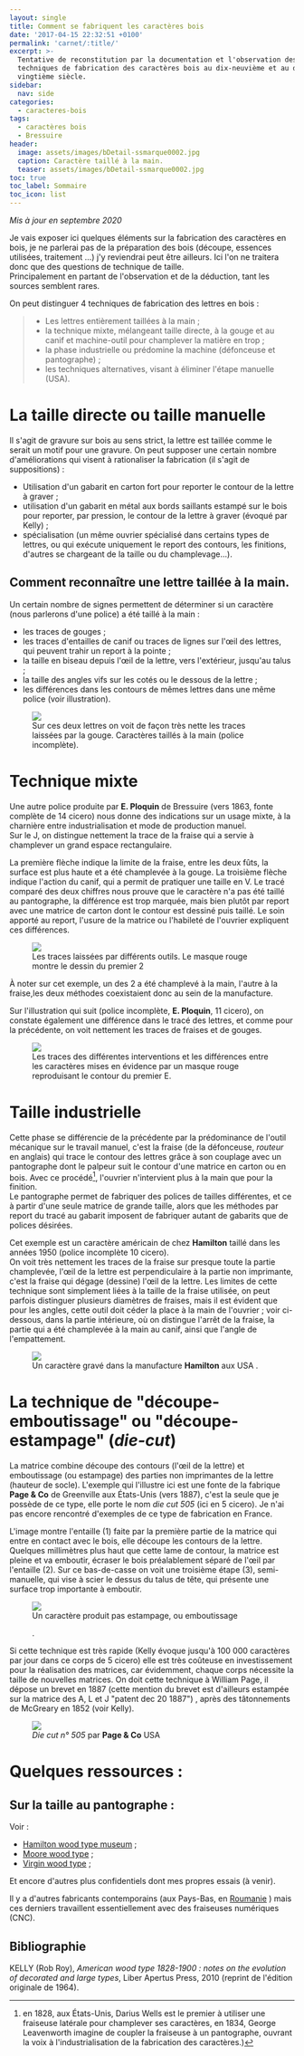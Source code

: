 ```yaml
---
layout: single
title: Comment se fabriquent les caractères bois
date: '2017-04-15 22:32:51 +0100'
permalink: 'carnet/:title/'
excerpt: >-
  Tentative de reconstitution par la documentation et l'observation des
  techniques de fabrication des caractères bois au dix-neuvième et au début du
  vingtième siècle.
sidebar:
  nav: side
categories:
  - caracteres-bois
tags:
  - caractères bois
  - Bressuire
header:
  image: assets/images/bDetail-ssmarque0002.jpg
  caption: Caractère taillé à la main.
  teaser: assets/images/bDetail-ssmarque0002.jpg
toc: true
toc_label: Sommaire
toc_icon: list
---
```


_Mis à jour en septembre 2020_

Je vais exposer ici quelques éléments sur la fabrication des caractères en bois, je ne parlerai pas de la préparation des bois (découpe, essences utilisées, traitement ...) j'y reviendrai peut être ailleurs. Ici l'on ne traitera donc que des questions de technique de taille.<br>
Principalement en partant de l'observation et de la déduction, tant les sources semblent rares.

On peut distinguer 4 techniques de fabrication des lettres en bois :

> - Les lettres entièrement taillées à la main ;
> - la technique mixte, mélangeant taille directe, à la gouge et au canif et machine-outil pour champlever la matière en trop ;
> - la phase industrielle ou prédomine la machine (défonceuse et pantographe) ;
> - les techniques alternatives, visant à éliminer l'étape manuelle (USA).

# La taille directe ou taille manuelle

Il s'agit de gravure sur bois au sens strict, la lettre est taillée comme le serait un motif pour une gravure. On peut supposer une certain nombre d'améliorations qui visent à rationaliser la fabrication (il s'agit de suppositions) :

- Utilisation d'un gabarit en carton fort pour reporter le contour de la lettre à graver ;
- utilisation d'un gabarit en métal aux bords saillants estampé sur le bois pour reporter, par pression, le contour de la lettre à graver (évoqué par Kelly) ;
- spécialisation (un même ouvrier spécialisé dans certains types de lettres, ou qui exécute uniquement le report des contours, les finitions, d'autres se chargeant de la taille ou du champlevage...).

## Comment reconnaître une lettre taillée à la main.

Un certain nombre de signes permettent de déterminer si un caractère (nous parlerons d'une police) a été taillé à la main :

- les traces de gouges ;
- les traces d'entailles de canif ou traces de lignes sur l'œil des lettres, qui peuvent trahir un report à la pointe ;
- la taille en biseau depuis l'œil de la lettre, vers l'extérieur, jusqu'au talus ;
- la taille des angles vifs sur les cotés ou le dessous de la lettre ;
- les différences dans les contours de mêmes lettres dans une même police (voir illustration).

<figure class="full">
  <a href="{{ site.baseurl }}/assets/images/22 line Martonian.jpg">
  <img src="{{ site.baseurl }}/assets/images/22 line Martonian.jpg">
</a>
  <figcaption>Sur ces deux lettres on voit de façon très nette les traces laissées par la gouge. Caractères taillés à la main (police incomplète).</figcaption>
</figure>

# Technique mixte

Une autre police produite par **E. Ploquin** de Bressuire (vers 1863, fonte complète de 14 cicero) nous donne des indications sur un usage mixte, à la charnière entre industrialisation et mode de production manuel.<br>
Sur le J, on distingue nettement la trace de la fraise qui a servie à champlever un grand espace rectangulaire.<br>

La première flèche indique la limite de la fraise, entre les deux fûts, la surface est plus haute et a été champlevée à la gouge. La troisième flèche indique l'action du canif, qui a permit de pratiquer une taille en V. Le tracé comparé des deux chiffres nous prouve que le caractère n'a pas été taillé au pantographe, la différence est trop marquée, mais bien plutôt par report avec une matrice de carton dont le contour est dessiné puis taillé. Le soin apporté au report, l'usure de la matrice ou l'habileté de l'ouvrier expliquent ces différences.

<figure class="full">
  <a href="{{ site.baseurl }}/assets/images/Ploquin-line-contour-outil.jpg">
  <img src="{{ site.baseurl }}/assets/images/Ploquin-line-contour-outil.jpg">
</a>
  <figcaption>Les traces laissées par différents outils. Le masque rouge montre le dessin du premier 2</figcaption>
</figure>

À noter sur cet exemple, un des 2 a été champlevé à la main, l'autre à la fraise,les deux méthodes coexistaient donc au sein de la manufacture.

Sur l'illustration qui suit (police incomplète, **E. Ploquin**, 11 cicero), on constate également une différence dans le tracé des lettres, et comme pour la précédente, on voit nettement les traces de fraises et de gouges.

<figure class="full">
  <a href="{{ site.baseurl }}/assets/images/Ploquin-E-detail-contour.jpg">
  <img src="{{ site.baseurl }}/assets/images/Ploquin-E-detail-contour.jpg">
</a>
  <figcaption>Les traces des différentes interventions et les différences entre les caractères mises en évidence par un masque rouge reproduisant le contour du premier E.</figcaption>
</figure>

# Taille industrielle

Cette phase se différencie de la précédente par la prédominance de l'outil mécanique sur le travail manuel, c'est la fraise (de la défonceuse, _routeur_ en anglais) qui trace le contour des lettres grâce à son couplage avec un pantographe dont le palpeur suit le contour d'une matrice en carton ou en bois. Avec ce procédé[^1], l'ouvrier n'intervient plus à la main que pour la finition.<br>
Le pantographe permet de fabriquer des polices de tailles différentes, et ce à partir d'une seule matrice de grande taille, alors que les méthodes par report du tracé au gabarit imposent de fabriquer autant de gabarits que de polices désirées.

Cet exemple est un caractère américain de chez **Hamilton** taillé dans les années 1950 (police incomplète 10 cicero).<br>
On voit très nettement les traces de la fraise sur presque toute la partie champlevée, l'œil de la lettre est perpendiculaire à la partie non imprimante, c'est la fraise qui dégage (dessine) l'œil de la lettre. Les limites de cette technique sont simplement liées à la taille de la fraise utilisée, on peut parfois distinguer plusieurs diamètres de fraises, mais il est évident que pour les angles, cette outil doit céder la place à la main de l'ouvrier ; voir ci-dessous, dans la partie intérieure, où on distingue l'arrêt de la fraise, la partie qui a été champlevée à la main au canif, ainsi que l'angle de l'empattement.

<figure class="full">
  <a href="{{ site.baseurl }}/assets/images/caratere-hamiltonVPoints.jpg">
  <img src="{{ site.baseurl }}/assets/images/caratere-hamiltonVPoints.jpg">
</a>
  <figcaption>Un caractère gravé dans la manufacture <strong>Hamilton</strong> aux USA
.</figcaption>
</figure>

# La technique de "découpe-emboutissage" ou "découpe-estampage" (_die-cut_)

La matrice combine découpe des contours (l'œil de la lettre) et emboutissage (ou estampage) des parties non imprimantes de la lettre (hauteur de socle). L'exemple qui l'illustre ici est une fonte de la fabrique **Page & Co** de Greenville aux États-Unis (vers 1887), c'est la seule que je possède de ce type, elle porte le nom _die cut 505_ (ici en 5 cicero). Je n'ai pas encore rencontré d'exemples de ce type de fabrication en France.

L'image montre l'entaille (1) faite par la première partie de la matrice qui entre en contact avec le bois, elle découpe les contours de la lettre. Quelques millimètres plus haut que cette lame de contour, la matrice est pleine et va emboutir, écraser le bois préalablement séparé de l'œil par l'entaille (2). Sur ce bas-de-casse on voit une troisième étape (3), semi-manuelle, qui vise à scier le dessus du talus de tête, qui présente une surface trop importante à emboutir.

<figure class="full">
  <a href="{{ site.baseurl }}/assets/images/point Detail-pageCo-5050003.jpg">
  <img src="{{ site.baseurl }}/assets/images/point Detail-pageCo-5050003.jpg">
</a>
  <figcaption>Un caractère produit pas estampage, ou emboutissage

.</figcaption>
</figure>

Si cette technique est très rapide (Kelly évoque jusqu'à 100 000 caractères par jour dans ce corps de 5 cicero) elle est très coûteuse en investissement pour la réalisation des matrices, car évidemment, chaque corps nécessite la taille de nouvelles matrices. On doit cette technique à William Page, il dépose un brevet en 1887 (cette mention du brevet est d'ailleurs estampée sur la matrice des A, L et J "patent dec 20 1887") , après des tâtonnements de McGreary en 1852 (voir Kelly).

<figure class="full">
  <a href="{{ site.baseurl }}/assets/images/Page_N500-1.jpg">
  <img src="{{ site.baseurl }}/assets/images/Page_N500-1.jpg">
</a>
  <figcaption><em>Die cut n° 505</em> par <strong>Page &amp; Co</strong> USA </figcaption>
</figure>

# Quelques ressources :

## Sur la taille au pantographe :

Voir :

- [Hamilton wood type museum](http://woodtype.org/learn/hamiltonstories) ;
- [Moore wood type](http://moorewoodtype.com/) ;
- [Virgin wood type](http://virginwoodtype.com/) ;

Et encore d'autres plus confidentiels dont mes propres essais (à venir).

Il y a d'autres fabricants contemporains (aux Pays-Bas, en [Roumanie](http://woodtypecustoms.com/) ) mais ces derniers travaillent essentiellement avec des fraiseuses numériques (CNC).

## Bibliographie

KELLY (Rob Roy), _American wood type 1828-1900 : notes on the evolution of decorated and large types_, Liber Apertus Press, 2010 (reprint de l'édition originale de 1964).

[^1]: en 1828, aux États-Unis, Darius Wells est le premier à utiliser une fraiseuse latérale pour champlever ses caractères, en 1834, George Leavenworth imagine de coupler la fraiseuse à un pantographe, ouvrant la voix à l'industrialisation de la fabrication des caractères.)
